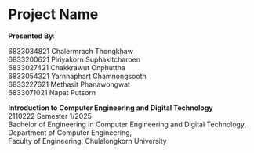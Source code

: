 # Project Name


**Presented By**:

6833034821	Chalermrach Thongkhaw<br/>
6833200621	Piriyakorn Suphakitcharoen<br/>
6833027421	Chakkrawut Onphuttha<br/>
6833054321	Yarnnaphart Chamnongsooth<br/>
6833227621	Methasit Phanawongwat<br/>
6833071021	Napat Putsorn<br/>


**Introduction to Computer Engineering and Digital Technology**<br/>
2110222  Semester 1/2025<br/>
Bachelor of Engineering in Computer Engineering and Digital Technology,<br/>
Department of Computer Engineering,<br/>
Faculty of Engineering, Chulalongkorn University<br/>
